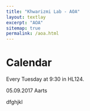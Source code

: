 ```yaml
---
title: "Khwarizmi Lab - AOA"
layout: textlay
excerpt: "AOA"
sitemap: true
permalink: /aoa.html
---
```


# Calendar

Every Tuesday at 9:30 in HL124.

05.09.2017 Aarts

dfghjkl
